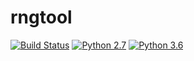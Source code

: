 # rngtool
[![Build Status](https://travis-ci.org/BetInsight/rngtool.svg?branch=master)](https://travis-ci.org/BetInsight/rngtool)
[![Python 2.7](https://img.shields.io/badge/python-2.7-blue.svg)](https://www.python.org/downloads/release/python-270/)
[![Python 3.6](https://img.shields.io/badge/python-3.4-blue.svg)](https://www.python.org/downloads/release/python-340/)
